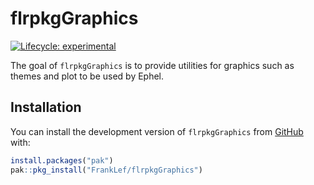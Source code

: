 
<!-- README.md is generated from README.Rmd. Please edit that file -->

# flrpkgGraphics

<!-- badges: start -->

[![Lifecycle:
experimental](https://img.shields.io/badge/lifecycle-experimental-orange.svg)](https://lifecycle.r-lib.org/articles/stages.html#experimental)
<!-- badges: end -->

The goal of `flrpkgGraphics` is to provide utilities for graphics such
as themes and plot to be used by Ephel.

## Installation

You can install the development version of `flrpkgGraphics` from
[GitHub](https://github.com/) with:

``` r
install.packages("pak")
pak::pkg_install("FrankLef/flrpkgGraphics")
```
